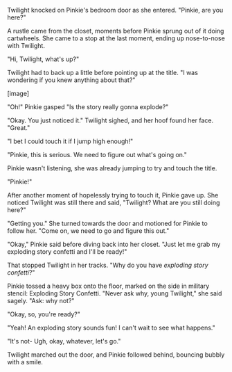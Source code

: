 Twilight knocked on Pinkie's bedroom door as she entered. "Pinkie, are you here?"

A rustle came from the closet, moments before Pinkie sprung out of it doing cartwheels. She came to a stop at the last moment, ending up nose-to-nose with Twilight.

"Hi, Twilight, what's up?"

Twilight had to back up a little before pointing up at the title. "I was wondering if you knew anything about that?"

\[image\]

"Oh!" Pinkie gasped "Is the story really gonna explode?"

"Okay. You just noticed it." Twilight sighed, and her hoof found her face. "Great."

"I bet I could touch it if I jump high enough!"

"Pinkie, this is serious. We need to figure out what's going on."

Pinkie wasn't listening, she was already jumping to try and touch the title.

"Pinkie!"

After another moment of hopelessly trying to touch it, Pinkie gave up. She noticed Twilight was still there and said, "Twilight? What are you still doing here?"

"Getting you." She turned towards the door and motioned for Pinkie to follow her. "Come on, we need to go and figure this out."

"Okay," Pinkie said before diving back into her closet. "Just let me grab my exploding story confetti and I'll be ready!"

That stopped Twilight in her tracks. "Why do you have *exploding story confetti*?"

Pinkie tossed a heavy box onto the floor, marked on the side in military stencil: Exploding Story Confetti. "Never ask why, young Twilight," she said sagely. "Ask: why not?"

"Okay, so, you're ready?"

"Yeah! An exploding story sounds fun! I can't wait to see what happens."

"It's not- Ugh, okay, whatever, let's go."

Twilight marched out the door, and Pinkie followed behind, bouncing bubbly with a smile.